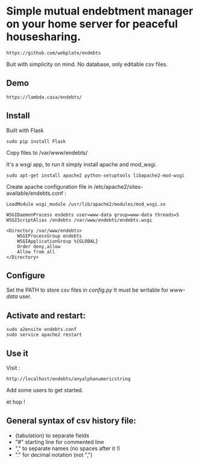 # Simple mutual endebtment manager on your home server for peaceful housesharing.

    https://github.com/webplate/endebts

Buit with simplicity on mind. No database, only editable csv files.

## Demo

    https://lambda.casa/endebts/

## Install
Built with Flask

    sudo pip install Flask

Copy files to /var/www/endebts/

It's a wsgi app, to run it simply install apache and mod_wsgi.

    sudo apt-get install apache2 python-setuptools libapache2-mod-wsgi

Create apache configuration file in /etc/apache2/sites-available/endebts.conf :

    LoadModule wsgi_module /usr/lib/apache2/modules/mod_wsgi.so

    WSGIDaemonProcess endebts user=www-data group=www-data threads=5
    WSGIScriptAlias /endebts /var/www/endebts/endebts.wsgi

    <Directory /var/www/endebts>
        WSGIProcessGroup endebts
        WSGIApplicationGroup %{GLOBAL}
        Order deny,allow
        Allow from all
    </Directory>

## Configure

Set the PATH to store csv files in _config.py_
It must be writable for _www-data_ user.

## Activate and restart:

    sudo a2ensite endebts.conf
    sudo service apache2 restart

## Use it

Visit :

    http://localhost/endebts/anyalphanumericstring

Add some users to get started.


et hop !


## General syntax of csv history file:

* {tabulation} to separate fields
* "#" starting line for commented line
* "," to separate names (no spaces after it !)
* "." for decimal notation (not ",")

